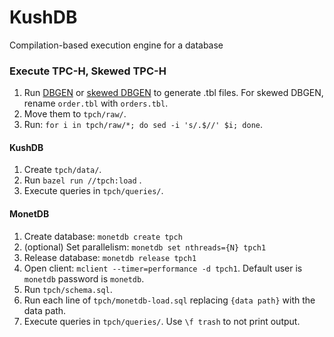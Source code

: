 # KushDB
Compilation-based execution engine for a database

### Execute TPC-H, Skewed TPC-H
1. Run [DBGEN](https://github.com/electrum/tpch-dbgen) or
[skewed DBGEN](https://www.microsoft.com/en-us/download/details.aspx?id=52430)
to generate .tbl files. For skewed DBGEN, rename `order.tbl` with `orders.tbl`.
2. Move them to `tpch/raw/`.
3. Run: `for i in tpch/raw/*; do sed -i 's/.$//' $i; done`.

#### KushDB
1. Create `tpch/data/`.
2. Run `bazel run //tpch:load` .
3. Execute queries in `tpch/queries/`.

#### MonetDB
1. Create database: `monetdb create tpch`
2. (optional) Set parallelism: `monetdb set nthreads={N} tpch1`
3. Release database: `monetdb release tpch1`
4. Open client: `mclient --timer=performance -d tpch1`. Default user is `monetdb`
   password is `monetdb`.
5. Run `tpch/schema.sql`.
6. Run each line of `tpch/monetdb-load.sql` replacing `{data path}` with the
   data path.
7. Execute queries in `tpch/queries/`. Use `\f trash` to not print output.
